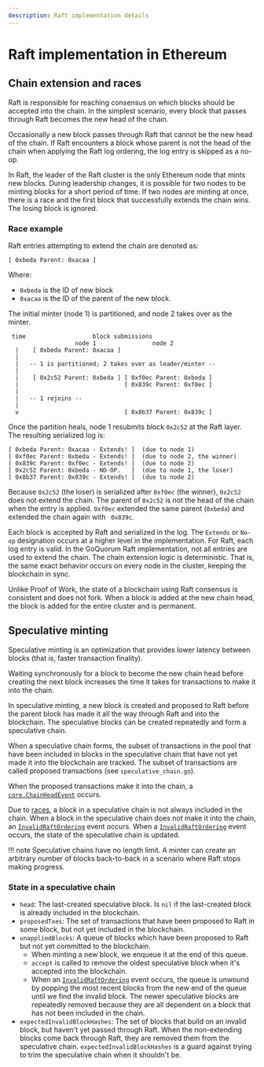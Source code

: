 ```yaml
---
description: Raft implementation details
---
```


# Raft implementation in Ethereum

## Chain extension and races

Raft is responsible for reaching consensus on which blocks should be accepted into the chain. In the
simplest scenario, every block that passes through Raft becomes the new head of the chain.

Occasionally a new block passes through Raft that
cannot be the new head of the chain. If Raft encounters a block whose parent is not the
head of the chain when applying the Raft log ordering, the log entry is skipped as a no-op.

In Raft, the leader of the Raft cluster is the only Ethereum node that mints new blocks.
During leadership changes, it is possible for two nodes to be minting blocks for a short period of time.
If two nodes are minting at once, there is a race and the first block that successfully extends the
chain wins. The losing block is ignored.

### Race example

Raft entries attempting to extend the chain are denoted as:

`[ 0xbeda Parent: 0xacaa ]`

Where:

* `0xbeda` is the ID of new block
* `0xacaa` is the ID of the parent of the new block.

The initial minter (node 1) is partitioned, and node 2 takes over as the minter.

```text
 time                   block submissions
                   node 1                node 2
  |    [ 0xbeda Parent: 0xacaa ]
  |
  |   -- 1 is partitioned; 2 takes over as leader/minter --
  |
  |    [ 0x2c52 Parent: 0xbeda ] [ 0xf0ec Parent: 0xbeda ]
  |                              [ 0x839c Parent: 0xf0ec ]
  |
  |   -- 1 rejoins --
  |
  v                              [ 0x8b37 Parent: 0x839c ]
```

Once the partition heals, node 1 resubmits block `0x2c52` at the Raft layer. The resulting serialized
log is:

```text
[ 0xbeda Parent: 0xacaa - Extends! ]  (due to node 1)
[ 0xf0ec Parent: 0xbeda - Extends! ]  (due to node 2, the winner)
[ 0x839c Parent: 0xf0ec - Extends! ]  (due to node 2)
[ 0x2c52 Parent: 0xbeda - NO-OP.   ]  (due to node 1, the loser)
[ 0x8b37 Parent: 0x839c - Extends! ]  (due to node 2)
```

Because `0x2c52` (the loser) is serialized after `0xf0ec` (the winner), `0x2c52` does not extend the
chain. The parent of `0x2c52` is not the head of the chain when the entry is applied. `0xf0ec`
extended the same parent (`0xbeda`) and extended the chain again with ` 0x839c`.

Each block is accepted by Raft and serialized in the log. The `Extends` or `No-op`
designation occurs at a higher level in the implementation. For Raft, each log entry
is valid. In the GoQuorum Raft implementation, not all entries are used to extend the chain.
The chain extension logic is deterministic. That is, the same exact behavior occurs on
every node in the cluster, keeping the blockchain in sync.

Unlike Proof of Work, the state of a blockchain using Raft consensus is consistent and does not fork.
When a block is added at the new chain head, the block is added for the entire cluster and is permanent.

## Speculative minting

Speculative minting is an optimization that provides lower latency between blocks (that is, faster
transaction finality).

Waiting synchronously for a block to become the new chain head before creating the next
block increases the time it takes for transactions to make it into the chain.

In speculative minting, a new block is created and proposed to Raft before the parent block
has made it all the way through Raft and into the blockchain. The speculative blocks
can be created repeatedly and form a speculative chain.

When a speculative chain forms, the subset of transactions in the pool that have been included in blocks
in the speculative chain that have not yet made it into the blockchain are tracked. The subset of transactions
are called proposed transactions (see `speculative_chain.go`).

When the proposed transactions make it into the chain, a [`core.ChainHeadEvent`](https://godoc.org/github.com/ConsenSys/quorum/core#ChainHeadEvent)
occurs.

Due to [races](#race-example), a block in a speculative chain is not always included in the chain. When
a block in the speculative chain does not make it into the chain, an
[`InvalidRaftOrdering`](https://godoc.org/github.com/ConsenSys/quorum/raft#InvalidRaftOrdering) event
occurs. When a [`InvalidRaftOrdering`](https://godoc.org/github.com/ConsenSys/quorum/raft#InvalidRaftOrdering) event
occurs, the state of the speculative chain is updated.

!!! note
    Speculative chains have no length limit. A minter can create an arbitrary number of blocks back-to-back in a
    scenario where Raft stops making progress.

### State in a speculative chain

* `head`: The last-created speculative block. Is `nil` if the last-created block is already included in the blockchain.
* `proposedTxes`: The set of transactions that have been proposed to Raft in some block, but not yet included in the blockchain.
* `unappliedBlocks`: A queue of blocks which have been proposed to Raft but not yet committed to the blockchain.
    * When minting a new block, we enqueue it at the end of this queue.
    * `accept` is called to remove the oldest speculative block when it's accepted into the blockchain.
    * When an [`InvalidRaftOrdering`](https://godoc.org/github.com/ConsenSys/quorum/raft#InvalidRaftOrdering) event
    occurs, the queue is unwound by popping the most recent blocks from the new end of the queue until we find the invalid block.
    The newer speculative blocks are repeatedly removed because they are all dependent on a block that
    has not been included in the chain.
* `expectedInvalidBlockHashes`: The set of blocks that build on an invalid block, but haven't yet passed
through Raft. When the non-extending blocks come back through Raft, they are removed them from the
speculative chain. `expectedInvalidBlockHashes` is a guard against trying to trim the speculative chain
when it shouldn't be.
